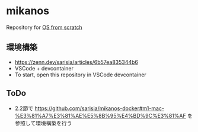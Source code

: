 # mikanos
Repository for [OS from scratch](https://www.amazon.co.jp/%E3%82%BC%E3%83%AD%E3%81%8B%E3%82%89%E3%81%AEOS%E8%87%AA%E4%BD%9C%E5%85%A5%E9%96%80-%E5%86%85%E7%94%B0-%E5%85%AC%E5%A4%AA/dp/4839975868)

## 環境構築
- https://zenn.dev/sarisia/articles/6b57ea835344b6
- VSCode + devcontainer
- To start, open this repository in VSCode devcontainer

## ToDo
- 2.2節で https://github.com/sarisia/mikanos-docker#m1-mac-%E3%81%A7%E3%81%AE%E5%8B%95%E4%BD%9C%E3%81%AF を参照して環境構築を行う
